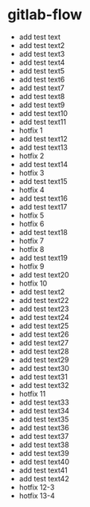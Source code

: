 # gitlab-flow

- add test text
- add test text2
- add test text3
- add test text4
- add test text5
- add test text6
- add test text7
- add test text8
- add test text9
- add test text10
- add test text11
- hotfix 1
- add test text12
- add test text13
- hotfix 2
- add test text14
- hotfix 3
- add test text15
- hotfix 4
- add test text16
- add test text17
- hotfix 5
- hotfix 6
- add test text18
- hotfix 7
- hotfix 8
- add test text19
- hotfix 9
- add test text20
- hotfix 10
- add test text2
- add test text22
- add test text23
- add test text24
- add test text25
- add test text26
- add test text27
- add test text28
- add test text29
- add test text30
- add test text31
- add test text32
- hotfix 11
- add test text33
- add test text34
- add test text35
- add test text36
- add test text37
- add test text38
- add test text39
- add test text40
- add test text41
- add test text42
- hotfix 12-3
- hotfix 13-4
